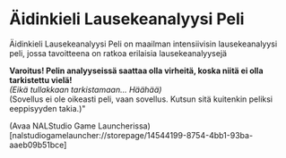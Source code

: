 # Äidinkieli Lausekeanalyysi Peli

Äidinkieli Lausekeanalyysi Peli on maailman intensiivisin lausekeanalyysi peli, jossa tavoitteena on ratkoa erilaisia lausekeanalyysejä <br/>

**Varoitus! Pelin analyyseissä saattaa olla virheitä, koska niitä ei olla tarkistettu vielä!** <br/>
_(Eikä tullakkaan tarkistamaan... Häähää)_ <br/>
(Sovellus ei ole oikeasti peli, vaan sovellus. Kutsun sitä kuitenkin peliksi eeppisyyden takia.)"

(Avaa NALStudio Game Launcherissa)[nalstudiogamelauncher://storepage/14544199-8754-4bb1-93ba-aaeb09b51bce]
